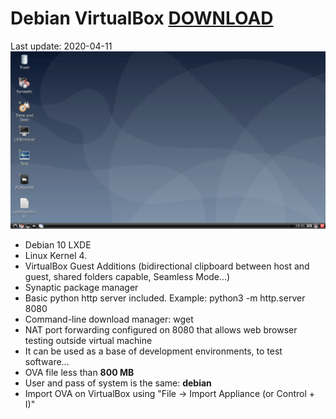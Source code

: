 # Debian VirtualBox [DOWNLOAD](https://github.com/Virtual-Machines/Debian-VirtualBox/releases/download/latest/Debian.ova)
Last update: 2020-04-11
![Debian](https://raw.githubusercontent.com/Virtual-Machines/Debian-VirtualBox/master/debian.png)

- Debian 10 LXDE
- Linux Kernel 4.
- VirtualBox Guest Additions (bidirectional clipboard between host and guest, shared folders capable, Seamless Mode...)
- Synaptic package manager
- Basic python http server included. Example: python3 -m http.server 8080
- Command-line download manager: wget
- NAT port forwarding configured on 8080 that allows web browser testing outside virtual machine
- It can be used as a base of development environments, to test software...
- OVA file less than **800 MB**
- User and pass of system is the same: **debian**
- Import OVA on VirtualBox using "File -> Import Appliance (or Control + I)"

